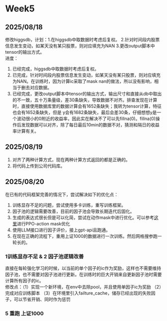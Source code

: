 # Week5 
## 2025/08/18 
修改higgsdb，计划：1.在higgsdb中取数据时考虑后复权。 2.针对时间段内股票信息发生变动，如某天没有某只股票，则对应填充为NAN 3.更改output脚本中tensor的输出方式。<br>
进度：
1. 已经完成，higgsdb中取数据时考虑后复权。<br>
2. 已完成，针对时间段内股票信息发生变动，如某天没有某只股票，则对应填充为NAN。在训练时，因为计算ic采取了mask nan的做法，所以没有影响，相当于删去对应数据。<br>
3. 已经完成，更改output脚本中tensor的输出方式，输出尺寸和直接从db中取出的不一致，五十万条量级，差30条缺失，导致数据不对齐。排查发现在计算时，直接使用数据库里的数据计算会有1652条缺失；我转为tensor计算，特征也会有1652条缺失，但是
y会有1682条缺失，最后会差30条，仔细想想y是一个波动很小的0附近的收益率，因此实在解决不了可以先fillna(0)。fillna(0)操作后发现数据可以对齐，除了每日最后10min的数据不对，猜测和隔日的收益率计算有关。 

## 2025/08/19
1. 对齐了两种计算方式，现在两种计算方式返回的都是正确的。
2. 将代码上传到公司代码库。

## 2025/08/20
在已有的代码框架完善的情况下，尝试解决如下的优化点：
1. 训练显存不足的问题，尝试使用多卡训练，重写训练框架。 
2. 因子池的逻辑需要改善，目前的因子池会导致长期迭代后固化。
3. 生成的表达式很长但是可以化简，尝试在动作mask中进行优化。可以参考[这里](https://blog.csdn.net/ningmengzhihe/article/details/131515927)进行PPO-action mask优化
4. 使用LLM接口进行因子评价，接上gpt-api且跑通。
5. 在现在正确的流程下，重用上证1000的数据进行一次训练。然后网格搜参跑一轮长的。
### 1训练显存不足 &  2 因子池逻辑改善
直接在每轮强化学习的时候，以当前的单个因子的ic作为奖励，这样也不需要维持因子池，也不需要对因子池进行更新。在训练时的巨大开销来自更新因子池时需要计算所有因子的ic。<br>
修改点：（1）实现一个新环境，在env中去除pool，并且使用单因子ic为奖励 （2）完成对应训练脚本 （3）在环境里引入failture_cache，储存已经出现的失败因子，可以节省开销、同时作为惩罚
### 5 重跑 上证1000